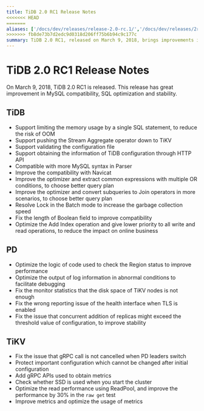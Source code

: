 ```yaml
---
title: TiDB 2.0 RC1 Release Notes
<<<<<<< HEAD
=======
aliases: ['/docs/dev/releases/release-2.0-rc.1/','/docs/dev/releases/2rc1/']
>>>>>>> fb8de73b7d2edc9d0318d206ff75b6b94c9c177c
summary: TiDB 2.0 RC1, released on March 9, 2018, brings improvements in MySQL compatibility, SQL optimization, and stability. Key updates include memory usage limitation for SQL statements, Stream Aggregate operator support, configuration file validation, and HTTP API for configuration information. TiDB also enhances MySQL syntax compatibility, optimizer, and Boolean field length. PD sees logic and performance optimizations, while TiKV fixes gRPC call and adds gRPC APIs for metrics. Additionally, TiKV checks SSD usage, optimizes read performance, and improves metrics usage.
---
```


# TiDB 2.0 RC1 Release Notes

On March 9, 2018, TiDB 2.0 RC1 is released. This release has great improvement in MySQL compatibility, SQL optimization and stability.

## TiDB

- Support limiting the memory usage by a single SQL statement, to reduce the risk of OOM
- Support pushing the Stream Aggregate operator down to TiKV
- Support validating the configuration file
- Support obtaining the information of TiDB configuration through HTTP API
- Compatible with more MySQL syntax in Parser
- Improve the compatibility with Navicat
- Improve the optimizer and extract common expressions with multiple OR conditions, to choose better query plan
- Improve the optimizer and convert subqueries to Join operators in more scenarios, to choose better query plan
- Resolve Lock in the Batch mode to increase the garbage collection speed
- Fix the length of Boolean field to improve compatibility
- Optimize the Add Index operation and give lower priority to all write and read operations, to reduce the impact on online business

## PD

- Optimize the logic of code used to check the Region status to improve performance
- Optimize the output of log information in abnormal conditions to facilitate debugging
- Fix the monitor statistics that the disk space of TiKV nodes is not enough
- Fix the wrong reporting issue of the health interface when TLS is enabled
- Fix the issue that concurrent addition of replicas might exceed the threshold value of configuration, to improve stability

## TiKV

- Fix the issue that gRPC call is not cancelled when PD leaders switch
- Protect important configuration which cannot be changed after initial configuration
- Add gRPC APIs used to obtain metrics
- Check whether SSD is used when you start the cluster
- Optimize the read performance using ReadPool, and improve the performance by 30% in the `raw get` test
- Improve metrics and optimize the usage of metrics
